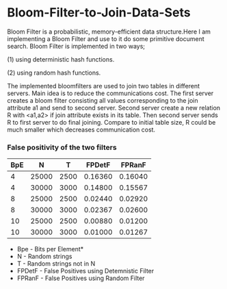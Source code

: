 # Bloom-Filter-to-Join-Data-Sets
Bloom Filter is a probabilistic, memory-efficient data structure.Here I am implementing a Bloom Filter and use to it do some primitive document search.
Bloom Filter is implemented in two ways; 

(1) using deterministic hash functions. 

(2) using random hash functions.


The implemented bloomfilters are used to join two tables in different servers. Main idea is to reduce the communications cost.
The first server creates a bloom filter consisting all values corresponding to the join attribute a1 and send to second server.
Second server create a new relation R with <a1,a2> if join attribute exists in its table. Then second server sends R to first server to do final joining. 
Compare to initial table size, R could be much smaller which decreases communication cost.

### False positivity of the two filters

| BpE | N     | T    | FPDetF  | FPRanF  |
|-----|-------|------|---------|---------|
| 4   | 25000 | 2500 | 0.16360 | 0.16040 |
| 4   | 30000 | 3000 | 0.14800 | 0.15567 |
| 8   | 25000 | 2500 | 0.02440 | 0.02920 |
| 8   | 30000 | 3000 | 0.02367 | 0.02600 |
| 10  | 25000 | 2500 | 0.00880 | 0.01200 |
| 10  | 30000 | 3000 | 0.01000 | 0.01267 |

* Bpe - Bits per Element*
* N - Random strings 
* T - Random strings not in N
* FPDetF - False Positives using Detemnistic Filter
* FPRanF - False Positives using Random Filter
